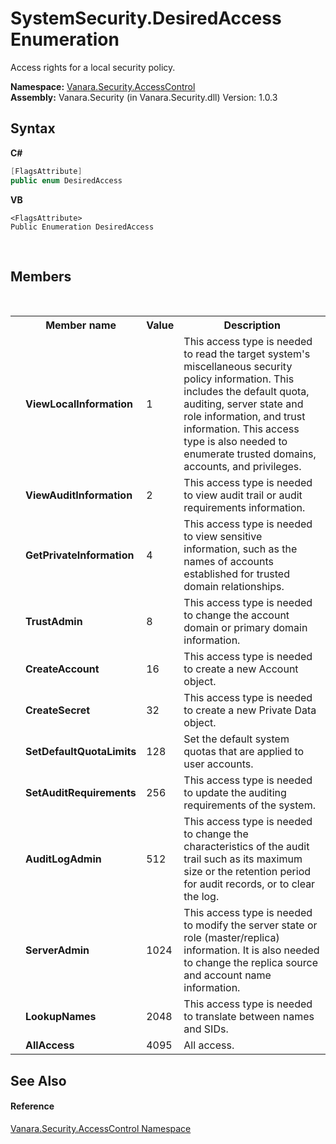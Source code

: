 # SystemSecurity.DesiredAccess Enumeration
 

Access rights for a local security policy.

**Namespace:**&nbsp;<a href="62a937f8-234b-6e15-2f22-272a8ae206a7">Vanara.Security.AccessControl</a><br />**Assembly:**&nbsp;Vanara.Security (in Vanara.Security.dll) Version: 1.0.3

## Syntax

**C#**<br />
``` C#
[FlagsAttribute]
public enum DesiredAccess
```

**VB**<br />
``` VB
<FlagsAttribute>
Public Enumeration DesiredAccess
```

<br />

## Members
&nbsp;<table><tr><th></th><th>Member name</th><th>Value</th><th>Description</th></tr><tr><td /><td target="F:Vanara.Security.AccessControl.SystemSecurity.DesiredAccess.ViewLocalInformation">**ViewLocalInformation**</td><td>1</td><td>This access type is needed to read the target system's miscellaneous security policy information. This includes the default quota, auditing, server state and role information, and trust information. This access type is also needed to enumerate trusted domains, accounts, and privileges.</td></tr><tr><td /><td target="F:Vanara.Security.AccessControl.SystemSecurity.DesiredAccess.ViewAuditInformation">**ViewAuditInformation**</td><td>2</td><td>This access type is needed to view audit trail or audit requirements information.</td></tr><tr><td /><td target="F:Vanara.Security.AccessControl.SystemSecurity.DesiredAccess.GetPrivateInformation">**GetPrivateInformation**</td><td>4</td><td>This access type is needed to view sensitive information, such as the names of accounts established for trusted domain relationships.</td></tr><tr><td /><td target="F:Vanara.Security.AccessControl.SystemSecurity.DesiredAccess.TrustAdmin">**TrustAdmin**</td><td>8</td><td>This access type is needed to change the account domain or primary domain information.</td></tr><tr><td /><td target="F:Vanara.Security.AccessControl.SystemSecurity.DesiredAccess.CreateAccount">**CreateAccount**</td><td>16</td><td>This access type is needed to create a new Account object.</td></tr><tr><td /><td target="F:Vanara.Security.AccessControl.SystemSecurity.DesiredAccess.CreateSecret">**CreateSecret**</td><td>32</td><td>This access type is needed to create a new Private Data object.</td></tr><tr><td /><td target="F:Vanara.Security.AccessControl.SystemSecurity.DesiredAccess.SetDefaultQuotaLimits">**SetDefaultQuotaLimits**</td><td>128</td><td>Set the default system quotas that are applied to user accounts.</td></tr><tr><td /><td target="F:Vanara.Security.AccessControl.SystemSecurity.DesiredAccess.SetAuditRequirements">**SetAuditRequirements**</td><td>256</td><td>This access type is needed to update the auditing requirements of the system.</td></tr><tr><td /><td target="F:Vanara.Security.AccessControl.SystemSecurity.DesiredAccess.AuditLogAdmin">**AuditLogAdmin**</td><td>512</td><td>This access type is needed to change the characteristics of the audit trail such as its maximum size or the retention period for audit records, or to clear the log.</td></tr><tr><td /><td target="F:Vanara.Security.AccessControl.SystemSecurity.DesiredAccess.ServerAdmin">**ServerAdmin**</td><td>1024</td><td>This access type is needed to modify the server state or role (master/replica) information. It is also needed to change the replica source and account name information.</td></tr><tr><td /><td target="F:Vanara.Security.AccessControl.SystemSecurity.DesiredAccess.LookupNames">**LookupNames**</td><td>2048</td><td>This access type is needed to translate between names and SIDs.</td></tr><tr><td /><td target="F:Vanara.Security.AccessControl.SystemSecurity.DesiredAccess.AllAccess">**AllAccess**</td><td>4095</td><td>All access.</td></tr></table>

## See Also


#### Reference
<a href="62a937f8-234b-6e15-2f22-272a8ae206a7">Vanara.Security.AccessControl Namespace</a><br />